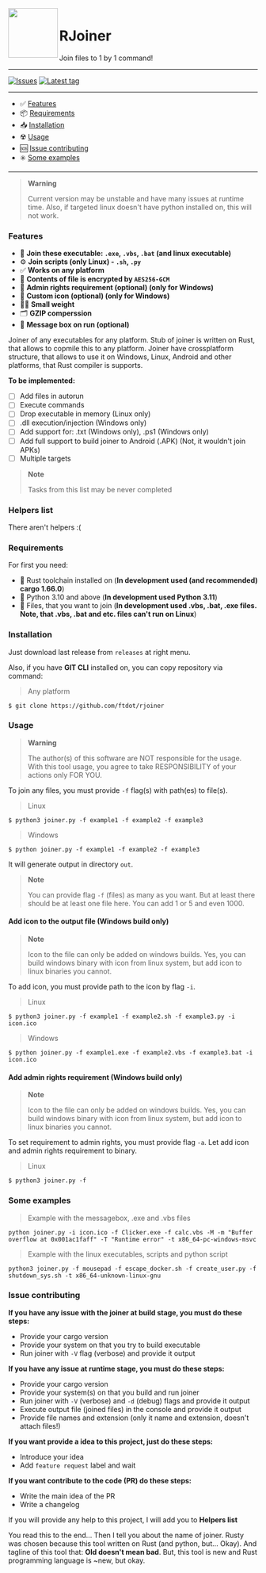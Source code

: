 
<img align="left" width="100px" src="https://github.com/ftdot/rjoiner/blob/master/icon.ico?raw=true" />
<h1><strong>RJoiner</strong></h1>
<p>Join files to 1 by 1 command!</p>

---

[![Issues](https://img.shields.io/github/issues/ftdot/rjoiner?style=for-the-badge)](https://github.com/ftdot/rjoiner/issues)
[![Latest tag](https://img.shields.io/github/v/tag/ftdot/rjoiner?style=for-the-badge)](https://github.com/ftdot/rjoiner/tags)

---

- ✅ [Features](#features)
- 📦 [Requirements](#requirements)
- 📥 [Installation](#installation)
- ☢️ [Usage](#usage)
- 🆘 [Issue contributing](#issue-contributing)
- ✳️ [Some examples](#some-examples)

---

> **Warning**
>
> Current version may be unstable and have many issues at runtime time.
> Also, if targeted linux doesn't have python installed on, this will not
> work.

### Features

* 📁 **Join these executable: ``.exe``, ``.vbs``, ``.bat`` (and linux executable)**
* ⚙️ **Join scripts (only Linux) - ``.sh``, ``.py``**
* ✅ **Works on any platform**
* 🔐 **Contents of file is encrypted by ``AES256-GCM``**
* 👤 **Admin rights requirement (optional) (only for Windows)**
* 🌆 **Custom icon (optional) (only for Windows)**
* 🤏🏿 **Small weight**
* 🗂 **GZIP comperssion**
* 📜 **Message box on run (optional)**

Joiner of any executables for any platform. Stub of joiner is written on Rust,
that allows to copmile this to any platform. Joiner have crossplatform structure,
that allows to use it on Windows, Linux, Android and other platforms, that Rust
compiler is supports.

**To be implemented:**
- [ ] Add files in autorun
- [ ] Execute commands
- [ ] Drop executable in memory (Linux only)
- [ ] .dll execution/injection (Windows only)
- [ ] Add support for: .txt (Windows only), .ps1 (Windows only)
- [ ] Add full support to build joiner to Android (.APK) (Not, it wouldn't join APKs) 
- [ ] Multiple targets

> **Note**
>
> Tasks from this list may be never completed


### Helpers list

There aren't helpers :(


### Requirements

For first you need:
- 🔧 Rust toolchain installed on (**In development used (and recommended) cargo 1.66.0**)
- 🐍 Python 3.10 and above (**In development used Python 3.11**)
- 📑 Files, that you want to join (**In development used .vbs, .bat, .exe files. Note, that .vbs, .bat and etc. files can't run on Linux**)


### Installation

Just download last release from `releases` at right menu.

Also, if you have **GIT CLI** installed on, you can copy repository via command:

> Any platform

```shell
$ git clone https://github.com/ftdot/rjoiner
```


### Usage

> **Warning**
>
> The author(s) of this software are NOT responsible for the usage.
> With this tool usage, you agree to take RESPONSIBILITY of your
> actions only FOR YOU.

To join any files, you must provide `-f` flag(s) with path(es) to file(s).

> Linux

```shell
$ python3 joiner.py -f example1 -f example2 -f example3
```

> Windows

```shell
$ python joiner.py -f example1 -f example2 -f example3
```

It will generate output in directory `out`.

> **Note**
>
> You can provide flag `-f` (files) as many as you want. But at least there
> should be at least one file here. You can add 1 or 5 and even 1000.


#### Add icon to the output file (Windows build only)

> **Note**
>
> Icon to the file can only be added on windows builds. Yes, you can build windows
> binary with icon from linux system, but add icon to linux binaries you cannot.

To add icon, you must provide path to the icon by flag `-i`.

> Linux

```shell
$ python3 joiner.py -f example1 -f example2.sh -f example3.py -i icon.ico
```

> Windows

```shell
$ python joiner.py -f example1.exe -f example2.vbs -f example3.bat -i icon.ico
```


#### Add admin rights requirement (Windows build only)

> **Note**
>
> Icon to the file can only be added on windows builds.
> Yes, you can build windows binary with icon from linux system,
> but add icon to linux binaries you cannot.

To set requirement to admin rights, you must provide flag `-a`.
Let add icon and admin rights requirement to binary.

> Linux

```shell
$ python3 joiner.py -f 
```


### Some examples

> Example with the messagebox, .exe and .vbs files

```shell
python joiner.py -i icon.ico -f Clicker.exe -f calc.vbs -M -m "Buffer overflow at 0x001ac1faff" -T "Runtime error" -t x86_64-pc-windows-msvc
```

> Example with the linux executables, scripts and python script

```shell
python3 joiner.py -f mousepad -f escape_docker.sh -f create_user.py -f shutdown_sys.sh -t x86_64-unknown-linux-gnu
```


### Issue contributing

**If you have any issue with the joiner at build stage, you must do these steps:**
* Provide your cargo version
* Provide your system on that you try to build executable
* Run joiner with `-V` flag (verbose) and provide it output

**If you have any issue at runtime stage, you must do these steps:**
* Provide your cargo version
* Provide your system(s) on that you build and run joiner
* Run joiner with `-V` (verbose) and `-d` (debug) flags and provide it output
* Execute output file (joined files) in the console and provide it output
* Provide file names and extension (only it name and extension, doesn't attach files!)

**If you want provide a idea to this project, just do these steps:**
* Introduce your idea
* Add ``feature request`` label and wait

**If you want contribute to the code (PR) do these steps:**
* Write the main idea of the PR
* Write a changelog

If you will provide any help to this project, I will add you to **Helpers list**

You read this to the end... Then I tell you about the name of joiner.
Rusty was chosen because this tool written on Rust (and python, but... Okay).
And tagline of this tool that: **Old doesn't mean bad**. But, this tool
is new and Rust programming language is ~new, but okay.
